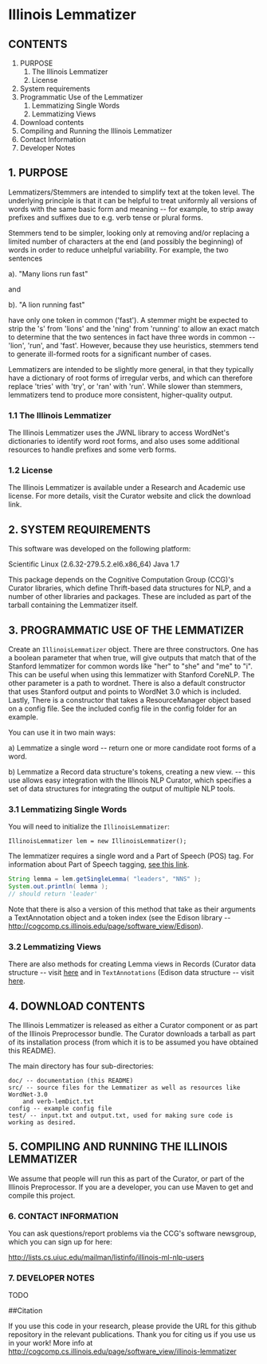 # Illinois Lemmatizer

## CONTENTS

1. PURPOSE  
   1. The Illinois Lemmatizer 
   2. License 
2. System requirements 
3. Programmatic Use of the Lemmatizer
   1.  Lemmatizing Single Words
   2.  Lemmatizing Views
4. Download contents 
5. Compiling and Running the Illinois Lemmatizer
6. Contact Information 
7. Developer Notes


## 1. PURPOSE

Lemmatizers/Stemmers are intended to simplify text at the token level. The
underlying principle is that it can be helpful to treat uniformly all
versions of words with the same basic form and meaning -- for example, to
strip away prefixes and suffixes due to e.g. verb tense or plural forms.

Stemmers tend to be simpler, looking only at removing and/or replacing a 
limited number of characters at the end (and possibly the beginning) of
words in order to reduce unhelpful variability. For example, the two
sentences

a). "Many lions run fast" 

and 

b). "A lion running fast" 

have only one token in common ('fast'). A stemmer might be expected to 
strip the 's' from 'lions' and the 'ning' from 'running' to allow an
exact match to determine that the two sentences in fact have three words
in common -- 'lion', 'run', and 'fast'. However, because they use
heuristics, stemmers tend to generate ill-formed roots for a significant
number of cases. 

Lemmatizers are intended to be slightly more general, in that they 
typically have a dictionary of root forms of irregular verbs, and which
can therefore replace 'tries' with 'try', or 'ran' with 'run'. 
While slower than stemmers, lemmatizers tend to produce more consistent,
higher-quality output.  


### 1.1 The Illinois Lemmatizer

The Illinois Lemmatizer uses the JWNL library to access WordNet's
dictionaries to identify word root forms, and also uses some additional
resources to handle prefixes and some verb forms.


### 1.2 License

The Illinois Lemmatizer is available under a Research and Academic 
use license. For more details, visit the Curator website and click 
the download link.

## 2. SYSTEM REQUIREMENTS

This software was developed on the following platform:

Scientific Linux (2.6.32-279.5.2.el6.x86_64)
Java 1.7

This package depends on the Cognitive Computation Group (CCG)'s Curator 
libraries, which define Thrift-based data structures for NLP, and a 
number of other libraries and packages. These are included as part of
the tarball containing the Lemmatizer itself.


## 3. PROGRAMMATIC USE OF THE LEMMATIZER

Create an `IllinoisLemmatizer` object. There are three constructors.
One has a boolean parameter that when true, will give outputs
that match that of the Stanford lemmatizer for common words like
"her" to "she" and "me" to "i". This can be useful when using
this lemmatizer with Stanford CoreNLP. The other parameter is a
path to wordnet. There is also a default constructor that uses
Stanford output and points to WordNet 3.0 which is included. Lastly,
There is a constructor that takes a ResourceManager object based
on a config file. See the included config file in the config folder
for an example.

You can use it in two main ways:

a) Lemmatize a single word
-- return one or more candidate root forms of a word.

b) Lemmatize a Record data structure's tokens, creating a new view.
-- this use allows easy integration with the Illinois NLP Curator, which specifies
a set of data structures for integrating the output of multiple NLP tools. 


### 3.1 Lemmatizing Single Words

You will need to initialize the `IllinoisLemmatizer`:

```
IllinoisLemmatizer lem = new IllinoisLemmatizer();
```
The lemmatizer requires a single word and a Part of Speech (POS) tag. For information
about Part of Speech tagging, [see this link](http://cogcomp.cs.illinois.edu/page/demo_view/POS).

```java 
String lemma = lem.getSingleLemma( "leaders", "NNS" );
System.out.println( lemma );
// should return 'leader'
```

Note that there is also a version of this method that take as their arguments
a TextAnnotation object and a token index (see the Edison library -- 
http://cogcomp.cs.illinois.edu/page/software_view/Edison). 


### 3.2 Lemmatizing Views

There are also methods for creating Lemma views in Records (Curator data structure --
visit [here](http://cogcomp.cs.illinois.edu/page/software_view/Curator) and in `TextAnnotations` 
(Edison data structure -- visit [here](http://cogcomp.cs.illinois.edu/page/software_view/Edison).


## 4. DOWNLOAD CONTENTS

The Illinois Lemmatizer is released as either a Curator component or as 
part of the Illinois Preprocessor bundle. The Curator downloads a tarball 
as part of its installation process (from which it is to be assumed you 
have obtained this README). 

The main directory has four sub-directories:
```
doc/ -- documentation (this README)
src/ -- source files for the Lemmatizer as well as resources like WordNet-3.0
    and verb-lemDict.txt
config -- example config file
test/ -- input.txt and output.txt, used for making sure code is working as desired.
```

## 5. COMPILING AND RUNNING THE ILLINOIS LEMMATIZER

We assume that people will run this as part of the Curator, or part of the
Illinois Preprocessor.  If you are a developer, you can use Maven to get
and compile this project.  


### 6. CONTACT INFORMATION

You can ask questions/report problems via the CCG's software newsgroup, which you 
can sign up for here:

http://lists.cs.uiuc.edu/mailman/listinfo/illinois-ml-nlp-users


### 7. DEVELOPER NOTES
TODO 

##Citation

If you use this code in your research, please provide the URL for this github repository in the relevant publications.
Thank you for citing us if you use us in your work! 
More info at http://cogcomp.cs.illinois.edu/page/software_view/illinois-lemmatizer
